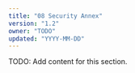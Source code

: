 ```yaml
---
title: "08 Security Annex"
version: "1.2"
owner: "TODO"
updated: "YYYY-MM-DD"
---
```


TODO: Add content for this section.
